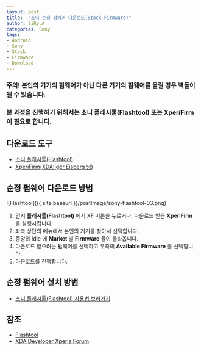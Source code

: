 ```yaml
---
layout: post
title:  "소니 순정 펌웨어 다운로드(Stock Firmware)"
author: SiRyuA
categories: Sony
tags:
- Android
- Sony
- Stock
- Firmware
- Download
---
```


### 주의! 본인의 기기의 펌웨어가 아닌 다른 기기의 펌웨어를 올릴 경우 벽돌이 될 수 있습니다.

### 본 과정을 진행하기 위해서는 **소니 플래시툴(Flashtool)** 또는 **XperiFirm** 이 필요로 합니다.


## 다운로드 도구
* [소니 플래시툴(Flashtool)](/sony/sony-flashtool.html)
* [XperiFirm(XDA:Igor Eisberg 님)](https://forum.xda-developers.com/crossdevice-dev/sony/pc-xperifirm-xperia-firmware-downloader-t2834142)


## 순정 펌웨어 다운로드 방법
![Flashtool]({{ site.baseurl }}/postImage/sony-flashtool-03.png)

1. 먼저 **플래시툴(Flashtool)** 에서 XF 버튼을 누르거나, 다운로드 받은 **XperiFirm** 을 실행시킵니다.
2. 좌측 상단의 메뉴에서 본인의 기기를 찾아서 선택합니다.
3. 중앙의 Idle 에 **Market** 별 **Firmware** 들이 올라옵니다.
4. 다운로드 받으려는 펌웨어를 선택하고 우측의 **Available Firmware** 를 선택합니다.
5. 다운로드를 진행합니다.


## 순정 펌웨어 설치 방법
* [소니 플래시툴(Flashtool) 사용법 보러가기](/sony/sony-flashtool.html)


## 참조
* [Flashtool](http://www.flashtool.net/)
* [XDA Developer Xperia Forum](https://forum.xda-developers.com/crossdevice-dev/sony/pc-xperifirm-xperia-firmware-downloader-t2834142)
